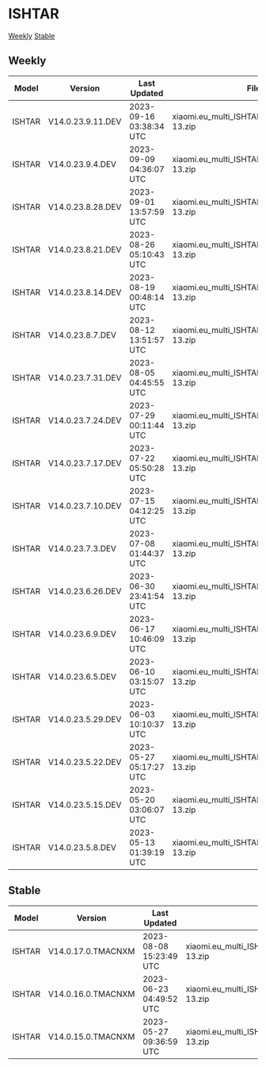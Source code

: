 # ISHTAR
[Weekly](#Weekly)  [Stable](#Stable)
## Weekly
| Model | Version | Last Updated | File Name | Size | Download Link |
| ---- | ---- | ---- | ---- | ---- | ---- |
| ISHTAR | V14.0.23.9.11.DEV | 2023-09-16 03:38:34 UTC | xiaomi.eu_multi_ISHTAR_V14.0.23.9.11.DEV_v14-13.zip | 6.3 GB | [SourceForge](https://sourceforge.net/projects/xiaomi-eu-multilang-miui-roms/files/xiaomi.eu/MIUI-WEEKLY-RELEASES/V14.0.23.9.11.DEV/xiaomi.eu_multi_ISHTAR_V14.0.23.9.11.DEV_v14-13.zip/download) |
| ISHTAR | V14.0.23.9.4.DEV | 2023-09-09 04:36:07 UTC | xiaomi.eu_multi_ISHTAR_V14.0.23.9.4.DEV_v14-13.zip | 6.3 GB | [SourceForge](https://sourceforge.net/projects/xiaomi-eu-multilang-miui-roms/files/xiaomi.eu/MIUI-WEEKLY-RELEASES/V14.0.23.9.4.DEV/xiaomi.eu_multi_ISHTAR_V14.0.23.9.4.DEV_v14-13.zip/download) |
| ISHTAR | V14.0.23.8.28.DEV | 2023-09-01 13:57:59 UTC | xiaomi.eu_multi_ISHTAR_V14.0.23.8.28.DEV_v14-13.zip | 6.3 GB | [SourceForge](https://sourceforge.net/projects/xiaomi-eu-multilang-miui-roms/files/xiaomi.eu/MIUI-WEEKLY-RELEASES/V14.0.23.8.28.DEV/xiaomi.eu_multi_ISHTAR_V14.0.23.8.28.DEV_v14-13.zip/download) |
| ISHTAR | V14.0.23.8.21.DEV | 2023-08-26 05:10:43 UTC | xiaomi.eu_multi_ISHTAR_V14.0.23.8.21.DEV_v14-13.zip | 6.3 GB | [SourceForge](https://sourceforge.net/projects/xiaomi-eu-multilang-miui-roms/files/xiaomi.eu/MIUI-WEEKLY-RELEASES/V14.0.23.8.21.DEV/xiaomi.eu_multi_ISHTAR_V14.0.23.8.21.DEV_v14-13.zip/download) |
| ISHTAR | V14.0.23.8.14.DEV | 2023-08-19 00:48:14 UTC | xiaomi.eu_multi_ISHTAR_V14.0.23.8.14.DEV_v14-13.zip | 6.3 GB | [SourceForge](https://sourceforge.net/projects/xiaomi-eu-multilang-miui-roms/files/xiaomi.eu/MIUI-WEEKLY-RELEASES/V14.0.23.8.14.DEV/xiaomi.eu_multi_ISHTAR_V14.0.23.8.14.DEV_v14-13.zip/download) |
| ISHTAR | V14.0.23.8.7.DEV | 2023-08-12 13:51:57 UTC | xiaomi.eu_multi_ISHTAR_V14.0.23.8.7.DEV_v14-13.zip | 6.3 GB | [SourceForge](https://sourceforge.net/projects/xiaomi-eu-multilang-miui-roms/files/xiaomi.eu/MIUI-WEEKLY-RELEASES/V14.0.23.8.7.DEV/xiaomi.eu_multi_ISHTAR_V14.0.23.8.7.DEV_v14-13.zip/download) |
| ISHTAR | V14.0.23.7.31.DEV | 2023-08-05 04:45:55 UTC | xiaomi.eu_multi_ISHTAR_V14.0.23.7.31.DEV_v14-13.zip | 6.3 GB | [SourceForge](https://sourceforge.net/projects/xiaomi-eu-multilang-miui-roms/files/xiaomi.eu/MIUI-WEEKLY-RELEASES/V14.0.23.7.31.DEV/xiaomi.eu_multi_ISHTAR_V14.0.23.7.31.DEV_v14-13.zip/download) |
| ISHTAR | V14.0.23.7.24.DEV | 2023-07-29 00:11:44 UTC | xiaomi.eu_multi_ISHTAR_V14.0.23.7.24.DEV_v14-13.zip | 6.3 GB | [SourceForge](https://sourceforge.net/projects/xiaomi-eu-multilang-miui-roms/files/xiaomi.eu/MIUI-WEEKLY-RELEASES/V14.0.23.7.24.DEV/xiaomi.eu_multi_ISHTAR_V14.0.23.7.24.DEV_v14-13.zip/download) |
| ISHTAR | V14.0.23.7.17.DEV | 2023-07-22 05:50:28 UTC | xiaomi.eu_multi_ISHTAR_V14.0.23.7.17.DEV_v14-13.zip | 6.3 GB | [SourceForge](https://sourceforge.net/projects/xiaomi-eu-multilang-miui-roms/files/xiaomi.eu/MIUI-WEEKLY-RELEASES/V14.0.23.7.17.DEV/xiaomi.eu_multi_ISHTAR_V14.0.23.7.17.DEV_v14-13.zip/download) |
| ISHTAR | V14.0.23.7.10.DEV | 2023-07-15 04:12:25 UTC | xiaomi.eu_multi_ISHTAR_V14.0.23.7.10.DEV_v14-13.zip | 6.3 GB | [SourceForge](https://sourceforge.net/projects/xiaomi-eu-multilang-miui-roms/files/xiaomi.eu/MIUI-WEEKLY-RELEASES/V14.0.23.7.10.DEV/xiaomi.eu_multi_ISHTAR_V14.0.23.7.10.DEV_v14-13.zip/download) |
| ISHTAR | V14.0.23.7.3.DEV | 2023-07-08 01:44:37 UTC | xiaomi.eu_multi_ISHTAR_V14.0.23.7.3.DEV_v14-13.zip | 6.3 GB | [SourceForge](https://sourceforge.net/projects/xiaomi-eu-multilang-miui-roms/files/xiaomi.eu/MIUI-WEEKLY-RELEASES/V14.0.23.7.3.DEV/xiaomi.eu_multi_ISHTAR_V14.0.23.7.3.DEV_v14-13.zip/download) |
| ISHTAR | V14.0.23.6.26.DEV | 2023-06-30 23:41:54 UTC | xiaomi.eu_multi_ISHTAR_V14.0.23.6.26.DEV_v14-13.zip | 6.3 GB | [SourceForge](https://sourceforge.net/projects/xiaomi-eu-multilang-miui-roms/files/xiaomi.eu/MIUI-WEEKLY-RELEASES/V14.0.23.6.26.DEV/xiaomi.eu_multi_ISHTAR_V14.0.23.6.26.DEV_v14-13.zip/download) |
| ISHTAR | V14.0.23.6.9.DEV | 2023-06-17 10:46:09 UTC | xiaomi.eu_multi_ISHTAR_V14.0.23.6.9.DEV_v14-13.zip | 6.3 GB | [SourceForge](https://sourceforge.net/projects/xiaomi-eu-multilang-miui-roms/files/xiaomi.eu/MIUI-WEEKLY-RELEASES/V14.0.23.6.9.DEV/xiaomi.eu_multi_ISHTAR_V14.0.23.6.9.DEV_v14-13.zip/download) |
| ISHTAR | V14.0.23.6.5.DEV | 2023-06-10 03:15:07 UTC | xiaomi.eu_multi_ISHTAR_V14.0.23.6.5.DEV_v14-13.zip | 6.3 GB | [SourceForge](https://sourceforge.net/projects/xiaomi-eu-multilang-miui-roms/files/xiaomi.eu/MIUI-WEEKLY-RELEASES/V14.0.23.6.5.DEV/xiaomi.eu_multi_ISHTAR_V14.0.23.6.5.DEV_v14-13.zip/download) |
| ISHTAR | V14.0.23.5.29.DEV | 2023-06-03 10:10:37 UTC | xiaomi.eu_multi_ISHTAR_V14.0.23.5.29.DEV_v14-13.zip | 6.3 GB | [SourceForge](https://sourceforge.net/projects/xiaomi-eu-multilang-miui-roms/files/xiaomi.eu/MIUI-WEEKLY-RELEASES/V14.0.23.5.29.DEV/xiaomi.eu_multi_ISHTAR_V14.0.23.5.29.DEV_v14-13.zip/download) |
| ISHTAR | V14.0.23.5.22.DEV | 2023-05-27 05:17:27 UTC | xiaomi.eu_multi_ISHTAR_V14.0.23.5.22.DEV_v14-13.zip | 6.3 GB | [SourceForge](https://sourceforge.net/projects/xiaomi-eu-multilang-miui-roms/files/xiaomi.eu/MIUI-WEEKLY-RELEASES/V14.0.23.5.22.DEV/xiaomi.eu_multi_ISHTAR_V14.0.23.5.22.DEV_v14-13.zip/download) |
| ISHTAR | V14.0.23.5.15.DEV | 2023-05-20 03:06:07 UTC | xiaomi.eu_multi_ISHTAR_V14.0.23.5.15.DEV_v14-13.zip | 6.3 GB | [SourceForge](https://sourceforge.net/projects/xiaomi-eu-multilang-miui-roms/files/xiaomi.eu/MIUI-WEEKLY-RELEASES/V14.0.23.5.15.DEV/xiaomi.eu_multi_ISHTAR_V14.0.23.5.15.DEV_v14-13.zip/download) |
| ISHTAR | V14.0.23.5.8.DEV | 2023-05-13 01:39:19 UTC | xiaomi.eu_multi_ISHTAR_V14.0.23.5.8.DEV_v14-13.zip | 6.3 GB | [SourceForge](https://sourceforge.net/projects/xiaomi-eu-multilang-miui-roms/files/xiaomi.eu/MIUI-WEEKLY-RELEASES/V14.0.23.5.8.DEV/xiaomi.eu_multi_ISHTAR_V14.0.23.5.8.DEV_v14-13.zip/download) |
## Stable
| Model | Version | Last Updated | File Name | Size | Download Link |
| ---- | ---- | ---- | ---- | ---- | ---- |
| ISHTAR | V14.0.17.0.TMACNXM | 2023-08-08 15:23:49 UTC | xiaomi.eu_multi_ISHTAR_V14.0.17.0.TMACNXM_v14-13.zip | 6.3 GB | [SourceForge](https://sourceforge.net/projects/xiaomi-eu-multilang-miui-roms/files/xiaomi.eu/MIUI-STABLE-RELEASES/MIUIv14/xiaomi.eu_multi_ISHTAR_V14.0.17.0.TMACNXM_v14-13.zip/download) |
| ISHTAR | V14.0.16.0.TMACNXM | 2023-06-23 04:49:52 UTC | xiaomi.eu_multi_ISHTAR_V14.0.16.0.TMACNXM_v14-13.zip | 6.3 GB | [SourceForge](https://sourceforge.net/projects/xiaomi-eu-multilang-miui-roms/files/xiaomi.eu/MIUI-STABLE-RELEASES/MIUIv14/xiaomi.eu_multi_ISHTAR_V14.0.16.0.TMACNXM_v14-13.zip/download) |
| ISHTAR | V14.0.15.0.TMACNXM | 2023-05-27 09:36:59 UTC | xiaomi.eu_multi_ISHTAR_V14.0.15.0.TMACNXM_v14-13.zip | 6.3 GB | [SourceForge](https://sourceforge.net/projects/xiaomi-eu-multilang-miui-roms/files/xiaomi.eu/MIUI-STABLE-RELEASES/MIUIv14/xiaomi.eu_multi_ISHTAR_V14.0.15.0.TMACNXM_v14-13.zip/download) |
